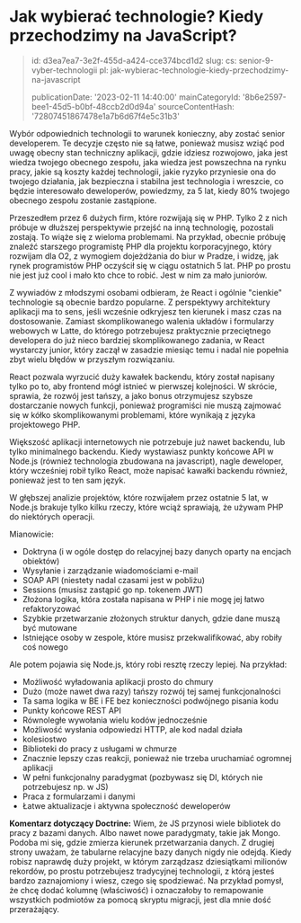 Jak wybierać technologie? Kiedy przechodzimy na JavaScript?
===========================================================

> id: d3ea7ea7-3e2f-455d-a424-cce374bcd1d2
> slug:
> 	cs: senior-9-vyber-technologii
> 	pl: jak-wybierac-technologie-kiedy-przechodzimy-na-javascript
> 
> publicationDate: '2023-02-11 14:40:00'
> mainCategoryId: '8b6e2597-bee1-45d5-b0bf-48ccb2d0d94a'
> sourceContentHash: '72807451867478e1a7b6d67f4e5c31b3'

Wybór odpowiednich technologii to warunek konieczny, aby zostać senior developerem. Te decyzje często nie są łatwe, ponieważ musisz wziąć pod uwagę obecny stan techniczny aplikacji, gdzie idziesz rozwojowo, jaka jest wiedza twojego obecnego zespołu, jaka wiedza jest powszechna na rynku pracy, jakie są koszty każdej technologii, jakie ryzyko przyniesie ona do twojego działania, jak bezpieczna i stabilna jest technologia i wreszcie, co będzie interesowało deweloperów, powiedzmy, za 5 lat, kiedy 80% twojego obecnego zespołu zostanie zastąpione.

Przeszedłem przez 6 dużych firm, które rozwijają się w PHP. Tylko 2 z nich próbuje w dłuższej perspektywie przejść na inną technologię, pozostali zostają. To wiąże się z wieloma problemami. Na przykład, obecnie próbuję znaleźć starszego programistę PHP dla projektu korporacyjnego, który rozwijam dla O2, z wymogiem dojeżdżania do biur w Pradze, i widzę, jak rynek programistów PHP oczyścił się w ciągu ostatnich 5 lat. PHP po prostu nie jest już cool i mało kto chce to robić. Jest w nim za mało juniorów.

Z wywiadów z młodszymi osobami odbieram, że React i ogólnie "cienkie" technologie są obecnie bardzo popularne. Z perspektywy architektury aplikacji ma to sens, jeśli wcześnie odkryjesz ten kierunek i masz czas na dostosowanie. Zamiast skomplikowanego walenia układów i formularzy webowych w Latte, do którego potrzebujesz praktycznie przeciętnego developera do już nieco bardziej skomplikowanego zadania, w React wystarczy junior, który zaczął w zasadzie miesiąc temu i nadal nie popełnia zbyt wielu błędów w przyszłym rozwiązaniu.

React pozwala wyrzucić duży kawałek backendu, który został napisany tylko po to, aby frontend mógł istnieć w pierwszej kolejności. W skrócie, sprawia, że rozwój jest tańszy, a jako bonus otrzymujesz szybsze dostarczanie nowych funkcji, ponieważ programiści nie muszą zajmować się w kółko skomplikowanymi problemami, które wynikają z języka projektowego PHP.

Większość aplikacji internetowych nie potrzebuje już nawet backendu, lub tylko minimalnego backendu. Kiedy wystawiasz punkty końcowe API w Node.js (również technologia zbudowana na javascript), nagle deweloper, który wcześniej robił tylko React, może napisać kawałki backendu również, ponieważ jest to ten sam język.

W głębszej analizie projektów, które rozwijałem przez ostatnie 5 lat, w Node.js brakuje tylko kilku rzeczy, które wciąż sprawiają, że używam PHP do niektórych operacji.

Mianowicie:

- Doktryna (i w ogóle dostęp do relacyjnej bazy danych oparty na encjach obiektów)
- Wysyłanie i zarządzanie wiadomościami e-mail
- SOAP API (niestety nadal czasami jest w pobliżu)
- Sessions (musisz zastąpić go np. tokenem JWT)
- Złożona logika, która została napisana w PHP i nie mogę jej łatwo refaktoryzować
- Szybkie przetwarzanie złożonych struktur danych, gdzie dane muszą być mutowane
- Istniejące osoby w zespole, które musisz przekwalifikować, aby robiły coś nowego

Ale potem pojawia się Node.js, który robi resztę rzeczy lepiej. Na przykład:

- Możliwość wyładowania aplikacji prosto do chmury
- Dużo (może nawet dwa razy) tańszy rozwój tej samej funkcjonalności
- Ta sama logika w BE i FE bez konieczności podwójnego pisania kodu
- Punkty końcowe REST API
- Równoległe wywołania wielu kodów jednocześnie
- Możliwość wysłania odpowiedzi HTTP, ale kod nadal działa
- kolesiostwo
- Biblioteki do pracy z usługami w chmurze
- Znacznie lepszy czas reakcji, ponieważ nie trzeba uruchamiać ogromnej aplikacji
- W pełni funkcjonalny paradygmat (pozbywasz się DI, których nie potrzebujesz np. w JS)
- Praca z formularzami i danymi
- Łatwe aktualizacje i aktywna społeczność deweloperów

**Komentarz dotyczący Doctrine:** Wiem, że JS przynosi wiele bibliotek do pracy z bazami danych. Albo nawet nowe paradygmaty, takie jak Mongo. Podoba mi się, gdzie zmierza kierunek przetwarzania danych. Z drugiej strony uważam, że tabularne relacyjne bazy danych nigdy nie odejdą. Kiedy robisz naprawdę duży projekt, w którym zarządzasz dziesiątkami milionów rekordów, po prostu potrzebujesz tradycyjnej technologii, z którą jesteś bardzo zaznajomiony i wiesz, czego się spodziewać. Na przykład pomysł, że chcę dodać kolumnę (właściwość) i oznaczałoby to remapowanie wszystkich podmiotów za pomocą skryptu migracji, jest dla mnie dość przerażający.
